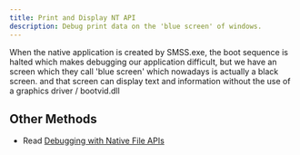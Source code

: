 ```yaml
---
title: Print and Display NT API
description: Debug print data on the 'blue screen' of windows.
---
```


When the native application is created by SMSS.exe, the boot sequence is halted which makes debugging our application difficult, but we have an screen which they call
'blue screen' which nowadays is actually a black screen. and that screen can display text and information without the use of a graphics driver / bootvid.dll

## Other Methods

- Read [Debugging with Native File APIs](/codes/debug/file/)